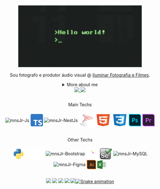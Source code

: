 <div align="center"> 
  
<a><img height="200" width="400" src="https://github.com/mnsjr/mnsJr/blob/main/gif/Hello.gif" target="_blank"></a>

Sou fotografo e produtor áudio visual @ [Iluminar Fotografia e Filmes](https://www.iluminarfotografia.com.br/).


<div>
  <details>
    <summary> More about me</summary>
  <div align="left">

        { 
          nome: "Moacir Nunes dos Santos Junior",
          generoIdade: "sou homem, pardo, 38 anos",
          familia: "casado, pai de 2 garotos (12 e 21anos) e 2 gatos",
          hobbies: "gosto de musica, arte, games, anime, contemplar a natureza",
          trabalho: "sou fotografo, produtor áudio visual, desenvolvedor",
          escolaridade: "graduando em ciências da computação",
          softSkills: "trabalho bem em grupo, sou proativo, organizado, criativo, comunicativo e comprometido",
          interesses: "entusiasta de assuntos como tecnologia, economia, geopolítica internacional, proteção ao meio ambiente
                      sustentabilidade, disseminação de conhecimento"
          frontend: {
              Javascript: "ReactJs"
              Python: "Flask"
              HTML: "HTML"
              CSS: "styled-components"
          },
          backEnd: {
              TypeScript: ["NodeJs", "NestJs"]
          },
          data_science: {
              Python: ['Pandas', 'Matplotlib']
          },
          database: {
            SQL: ["MySQL", "SqlServer"]
          },
          automation: {
            Python: ["Pelenium", "Pyautogui"]
          }
        }
        
        
        
        
        
    
    
  </div>
  </details>
</div>



<div align="center">
  <a href="https://github.com/mnsjr">
  <img height="150em" src="https://github-readme-stats.vercel.app/api?username=mnsjr&show_icons=true&theme=dark&include_all_commits=true&count_private=true"/>
  <img height="150em" src="https://github-readme-stats.vercel.app/api/top-langs/?username=mnsjr&layout=compact&langs_count=7&theme=dark"/>
</div>
  
  ##
  
  <a align="center">
    Main Techs
  </a>
  
<div align="center" style="display: inline_block"><br>
  <img align="center" alt="mnsJr-Js" height="40" width="50" src="https://cdn.jsdelivr.net/gh/devicons/devicon/icons/javascript/javascript-original.svg" />
  <img align="center" alt="mnsJr-Ts" height="40" width="40" src="https://github.com/mnsjr/mnsJr/blob/main/icons/typescript.png" />
  <img align="center" alt="mnsJr-NestJs" height="40" width="50" src="https://d33wubrfki0l68.cloudfront.net/e937e774cbbe23635999615ad5d7732decad182a/26072/logo-small.ede75a6b.svg" />
  <img align="center" alt="mnsJr-SQLServer" height="50" width="50" background="#fff" src="https://github.com/mnsjr/mnsJr/blob/main/icons/sql-serverPNG.png" />
  <img align="center" alt="mnsJr-HTML" height="40" width="50" src="https://raw.githubusercontent.com/devicons/devicon/master/icons/html5/html5-original.svg"/>
  <img align="center" alt="mnsJr-CSS" height="40" width="50" src="https://raw.githubusercontent.com/devicons/devicon/master/icons/css3/css3-original.svg"/>
  <img align="center" alt="mnsJr-Photoshop" height="40" width="40" src="https://github.com/mnsjr/mnsJr/blob/main/icons/photoshop.png" />
  <img align="center" alt="mnsJr-Premiere Pro" height="40" width="40" src="https://github.com/mnsjr/mnsJr/blob/main/icons/premierepro.png" />
</div>
  
  ##
  
   <a align="center">
    Other Techs
  </a>
  
  <div align="center" style="display: inline_block"><br>
  <img align="center" alt="mnsJr-Python" height="40" width="40" src="https://raw.githubusercontent.com/devicons/devicon/master/icons/python/python-original.svg">
  <img align="center" alt="mnsJr-Flask" height="40" width="60" src="https://github.com/mnsjr/mnsJr/blob/main/icons/flask%20white.png" />
  <img align="center" alt="mnsJr-Bootstrap" height="40" width="40" src="https://cdn.jsdelivr.net/gh/devicons/devicon/icons/bootstrap/bootstrap-plain-wordmark.svg" />
  <img align="center" alt="mnsJr-Pandas" height="40" width="40" src="https://github.com/mnsjr/mnsJr/blob/main/icons/Pandas.png">
  <img align="center" alt="mnsJr-Selenium" height="40" width="40" src="https://github.com/mnsjr/mnsJr/blob/main/icons/selenium.png" />
  <img align="center" alt="mnsJr-MySQL" height="50" width="50" src="https://cdn.jsdelivr.net/gh/devicons/devicon/icons/mysql/mysql-original-wordmark.svg" />
 
  <img align="center" alt="mnsJr-Figma" height="30" width="40" src="https://cdn.jsdelivr.net/gh/devicons/devicon/icons/figma/figma-original.svg">
  <img align="center" alt="mnsJr-Illustrator" height="30" width="30" src="https://github.com/mnsjr/mnsJr/blob/main/icons/illustrador.png" />
  <img align="center" alt="mnsJr-Ecxel" height="30" width="30" src="https://github.com/mnsjr/mnsJr/blob/main/icons/excel.png">
</div>
  
  ##
  
<div align="center">
  <a href="https://www.linkedin.com/in/mnsjr" target="_blank"><img src="https://img.shields.io/badge/-LinkedIn-%230077B5?style=for-the-badge&logo=linkedin&logoColor=white" target="_blank"></a>
  <a href="https://instagram.com/fotoarqjuniormoura" target="_blank"><img src="https://img.shields.io/badge/-Instagram-%23E4405F?style=for-the-badge&logo=instagram&logoColor=white" target="_blank"></a>
  <a href="https://discord.gg/RGssJMvX" target="_blank"><img src="https://img.shields.io/badge/Discord-7289DA?style=for-the-badge&logo=discord&logoColor=white" target="_blank"></a> 
  <a href = "mailto:mnsjrti@gmail.com"><img src="https://img.shields.io/badge/-Gmail-%23333?style=for-the-badge&logo=gmail&logoColor=white" target="_blank"></a>
  <a target="_blank" href="https://api.whatsapp.com/send?phone=5511997741587" ><img src="https://img.shields.io/badge/WhatsApp-25D366?style=for-the-badge&logo=whatsapp&logoColor=white"
 
  ![Snake animation](https://github.com/mnsjr/mnsjr/blob/output/github-contribution-grid-snake.svg)
 
</div>

 <!-- Link útil, emoj -->
 <!-- https://gist.github.com/rxaviers/7360908 -->
 <!-- https://github.com/snoke/myWebsocketApp/blob/master/assets/components/App/Chats/Chat/emojis.json -->
 <!-- https://devicon.dev/ -->
  

